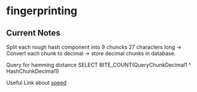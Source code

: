 # fingerprinting


## Current Notes
Split each rough hash component into 9 chuncks 27 characters long -> Convert each chunk to decimal -> store decimal chunks in database.

Query for hamming distance SELECT BITE_COUNT(QueryChunkDecimal1 ^ HashChunkDecimal1)


Useful Link about [speed](https://stackoverflow.com/questions/9606492/hamming-distance-similarity-searches-in-a-database)

